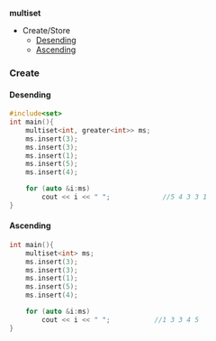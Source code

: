 **multiset**
- Create/Store
  - [Desending](#c1)
  - [Ascending](#c2)


### Create
<a name=c1></a>
#### Desending
```cpp
#include<set>
int main(){
    multiset<int, greater<int>> ms;
    ms.insert(3);
    ms.insert(3);
    ms.insert(1);
    ms.insert(5);
    ms.insert(4);

    for (auto &i:ms)
        cout << i << " ";             //5 4 3 3 1
}
```
<a name=c2></a>
#### Ascending
```cpp
int main(){
    multiset<int> ms;
    ms.insert(3);
    ms.insert(3);
    ms.insert(1);
    ms.insert(5);
    ms.insert(4);

    for (auto &i:ms)
        cout << i << " ";           //1 3 3 4 5
}
```
